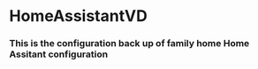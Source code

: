 # HomeAssistantVD

### This is the configuration back up of family home Home Assitant configuration

